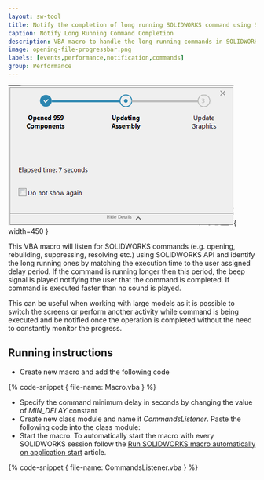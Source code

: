 ```yaml
---
layout: sw-tool
title: Notify the completion of long running SOLIDWORKS command using SOLIDWORKS API
caption: Notify Long Running Command Completion
description: VBA macro to handle the long running commands in SOLIDWORKS (open, rebuild, suppress etc.) and beep to notify its completion
image: opening-file-progressbar.png
labels: [events,performance,notification,commands]
group: Performance
---
```

![Opening large assembly document in SOLIDWORKS](opening-file-progressbar.png){ width=450 }

This VBA macro will listen for SOLIDWORKS commands (e.g. opening, rebuilding, suppressing, resolving etc.) using SOLIDWORKS API and identify the long running ones by matching the execution time to the user assigned delay period. If the command is running longer then this period, the beep signal is played notifying the user that the command is completed. If command is executed faster than no sound is played.

This can be useful when working with large models as it is possible to switch the screens or perform another activity while command is being executed and be notified once the operation is completed without the need to constantly monitor the progress.

## Running instructions

* Create new macro and add the following code

{% code-snippet { file-name: Macro.vba } %}

* Specify the command minimum delay in seconds by changing the value of *MIN_DELAY* constant
* Create new class module and name it *CommandsListener*. Paste the following code into the class module:
* Start the macro. To automatically start the macro with every SOLIDWORKS session follow the [Run SOLIDWORKS macro automatically on application start](/solidworks-api/getting-started/macros/run-macro-on-solidworks-start/) article.

{% code-snippet { file-name: CommandsListener.vba } %}
